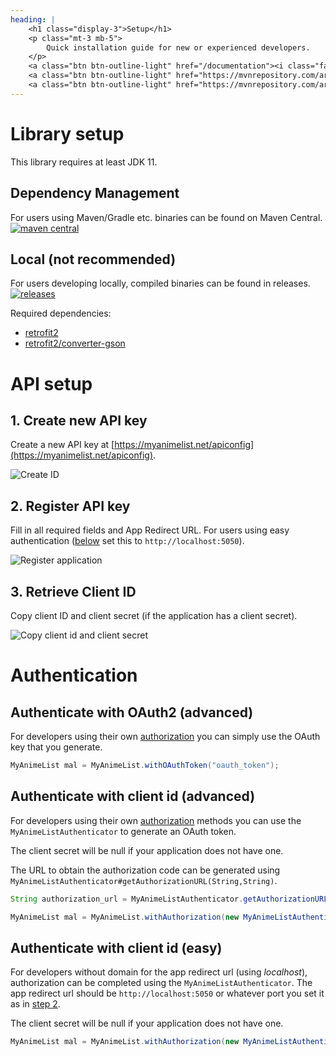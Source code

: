 ```yaml
---
heading: |
    <h1 class="display-3">Setup</h1>
    <p class="mt-3 mb-5">
        Quick installation guide for new or experienced developers.
    </p>
    <a class="btn btn-outline-light" href="/documentation"><i class="fas fa-book"></i> Documentation</a>
    <a class="btn btn-outline-light" href="https://mvnrepository.com/artifact/com.kttdevelopment/myanimelist"><i class="fas fa-archive"></i> Maven Central</a>
    <a class="btn btn-outline-light" href="https://mvnrepository.com/artifact/com.kttdevelopment/myanimelist"><i class="fas fa-cloud-download-alt"></i> Releases</a>
---
```

# Library setup

This library requires at least JDK 11.

## Dependency Management

For users using Maven/Gradle etc. binaries can be found on Maven Central. [![maven central](https://img.shields.io/maven-central/v/com.kttdevelopment/MyAnimeList-Java-API)](https://mvnrepository.com/artifact/com.kttdevelopment/myanimelist)

## Local (not recommended)

For users developing locally, compiled binaries can be found in releases. [![releases](https://img.shields.io/github/v/release/ktt-development/MyAnimeList-Java-API)](https://github.com/Ktt-Development/MyAnimeList-Java-API/releases)

Required dependencies:
 - [retrofit2](https://mvnrepository.com/artifact/com.squareup.retrofit2/retrofit)
 - [retrofit2/converter-gson](https://mvnrepository.com/artifact/com.squareup.retrofit2/converter-gson)

# API setup

## 1. Create new API key

Create a new API key at [https://myanimelist.net/apiconfig](https://myanimelist.net/apiconfig).

![Create ID](https://raw.githubusercontent.com/Ktt-Development/MyAnimeList-Java-API/main/setup_1.png)

## 2. Register API key

Fill in all required fields and App Redirect URL. For users using easy authentication ([below](#authenticate-with-client-id-easy) set this to `http://localhost:5050`).


![Register application](https://raw.githubusercontent.com/Ktt-Development/MyAnimeList-Java-API/main/setup_2.png)

## 3. Retrieve Client ID

Copy client ID and client secret (if the application has a client secret).

![Copy client id and client secret](https://raw.githubusercontent.com/Ktt-Development/MyAnimeList-Java-API/main/setup_3.png)

# Authentication

## Authenticate with OAuth2 (advanced)

For developers using their own [authorization](https://myanimelist.net/apiconfig/references/authorization#client-registration) you can simply use the OAuth key that you generate.
```java
MyAnimeList mal = MyAnimeList.withOAuthToken("oauth_token");
```

## Authenticate with client id (advanced)

For developers using their own [authorization](https://myanimelist.net/apiconfig/references/authorization#step-1-generate-a-code-verifier-and-challenge) methods you can use the `MyAnimeListAuthenticator` to generate an OAuth token.

The client secret will be null if your application does not have one.

The URL to obtain the authorization code can be generated using `MyAnimeListAuthenticator#getAuthorizationURL(String,String)`.

```java
String authorization_url = MyAnimeListAuthenticator.getAuthorizationURL("client_id", "PKCE_code_challenge");

MyAnimeList mal = MyAnimeList.withAuthorization(new MyAnimeListAuthenticator("client_id", "client_secret", "authorization_code", "PKCE_code_challenge"));
```

## Authenticate with client id (easy)

For developers without domain for the app redirect url (using *localhost*), authorization can be completed using the `MyAnimeListAuthenticator`.
The app redirect url should be `http://localhost:5050` or whatever port you set it as in [step 2](#2-register-api-key).

The client secret will be null if your application does not have one.

```java
MyAnimeList mal = MyAnimeList.withAuthorization(new MyAnimeListAuthenticator("client_id", "client_secret", (int) port));
```

